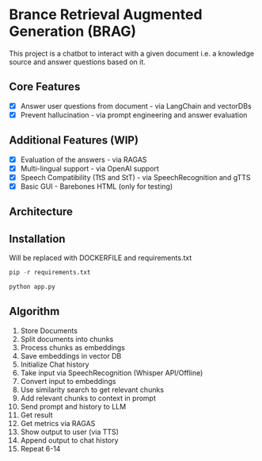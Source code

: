 # Brance Retrieval Augmented Generation (BRAG)

This project is a chatbot to interact with a given document i.e. a knowledge source and answer questions based on it.

## Core Features

- [x] Answer user questions from document - via LangChain and vectorDBs
- [x] Prevent hallucination - via prompt engineering and answer evaluation

## Additional Features (WIP)
- [x] Evaluation of the answers - via RAGAS
- [x] Multi-lingual support - via OpenAI support
- [x] Speech Compatibility (TtS and StT) - via SpeechRecognition and gTTS
- [x] Basic GUI - Barebones HTML (only for testing)

## Architecture

## Installation

Will be replaced with DOCKERFILE and requirements.txt

```python
pip -r requirements.txt
```

```python
python app.py
```

## Algorithm

1. Store Documents
2. Split documents into chunks
3. Process chunks as embeddings
4. Save embeddings in vector DB
5. Initialize Chat history
6. Take input via SpeechRecognition (Whisper API/Offline)
7. Convert input to embeddings
8. Use similarity search to get relevant chunks
9. Add relevant chunks to context in prompt 
10. Send prompt and history to LLM
11. Get result
12. Get metrics via RAGAS
13. Show output to user (via TTS)
14. Append output to chat history
15. Repeat 6-14

